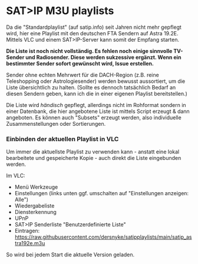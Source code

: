 # SAT>IP M3U playlists

Da die "Standardplaylist" (auf satip.info) seit Jahren nicht mehr gepflegt wird, hier eine Playlist mit den deutschen FTA Sendern auf Astra 19.2E. Mittels VLC und einem SAT>IP-Server kann somit der Empfang starten.

**Die Liste ist noch nicht vollständig. Es fehlen noch einige sinnvolle TV-Sender und Radiosender. Diese werden sukzessive ergänzt. Wenn ein bestimmter Sender sofort gewünscht wird, Issue erstellen.**

Sender ohne echten Mehrwert für die DACH-Region (z.B. reine Teleshopping oder Astrologiesender) werden bewusst aussortiert, um die Liste übersichtlich zu halten. (Sollte es dennoch tatsächlich Bedarf an diesen Sendern geben, kann ich die in einer eigenen Playlist bereitstellen.)

Die Liste wird *händisch* gepflegt, allerdings nicht im Rohformat sondern in einer Datenbank, die hier angebotene Liste ist mittels Script erzeugt & dann angeboten. Es können auch "Subsets" erzeugt werden, also individuelle Zusammenstellungen oder Sortierungen.

### Einbinden der aktuellen Playlist in VLC

Um immer die aktuellste Playlist zu verwenden kann - anstatt eine lokal bearbeitete und gespeicherte Kopie - auch direkt die Liste eingebunden werden.

Im VLC:
- Menü Werkzeuge
- Einstellungen (links unten ggf. umschalten auf "Einstellungen anzeigen: Alle")
- Wiedergabeliste
- Diensterkennung
- UPnP
- SAT>IP Senderliste "Benutzerdefinierte Liste"
- Eintragen: https://raw.githubusercontent.com/dersnyke/satipplaylists/main/satip_astra192e.m3u

So wird bei jedem Start die aktuelle Version geladen.
